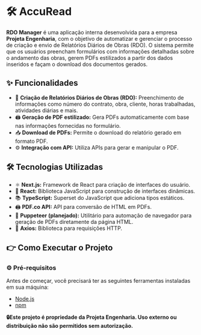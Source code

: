# 🛠️ AccuRead

**RDO Manager** é uma aplicação interna desenvolvida para a empresa **Projeta Engenharia**, com o objetivo de automatizar e gerenciar o processo de criação e envio de Relatórios Diários de Obras (RDO). O sistema permite que os usuários preencham formulários com informações detalhadas sobre o andamento das obras, gerem PDFs estilizados a partir dos dados inseridos e façam o download dos documentos gerados.

## ✨ Funcionalidades

- 📄 **Criação de Relatórios Diários de Obras (RDO):** Preenchimento de informações como número do contrato, obra, cliente, horas trabalhadas, atividades diárias e mais.
- 🖨️ **Geração de PDF estilizado:** Gera PDFs automaticamente com base nas informações fornecidas no formulário.
- 📥 **Download de PDFs:** Permite o download do relatório gerado em formato PDF.
- ⚙️ **Integração com API:** Utiliza APIs para gerar e manipular o PDF.

## 🛠️ Tecnologias Utilizadas

- ⚛️ **Next.js:** Framework de React para criação de interfaces do usuário.
- 🚀 **React:** Biblioteca JavaScript para construção de interfaces dinâmicas.
- 📚 **TypeScript:** Superset do JavaScript que adiciona tipos estáticos.
- 🖨️ **PDF.co API:** API para conversão de HTML em PDFs.
- 🤖 **Puppeteer (planejado):** Utilitário para automação de navegador para geração de PDFs diretamente da página HTML.
- 🔗 **Axios:** Biblioteca para requisições HTTP.

## 👉 Como Executar o Projeto

### ⚙️ Pré-requisitos

Antes de começar, você precisará ter as seguintes ferramentas instaladas em sua máquina:

- [Node.js](https://nodejs.org/en/)
- [npm](https://www.npmjs.com/get-npm)

**🔒Este projeto é propriedade da Projeta Engenharia. Uso externo ou distribuição não são permitidos sem autorização.**
